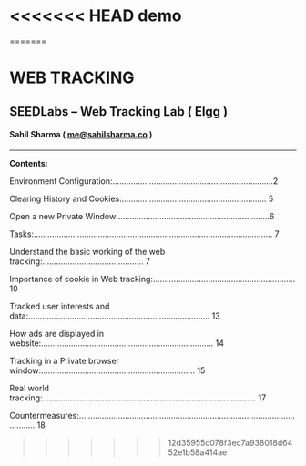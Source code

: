 <<<<<<< HEAD
demo
===
=======

# WEB TRACKING
## SEEDLabs – Web Tracking Lab ( Elgg )
#### Sahil Sharma ( me@sahilsharma.co )

---



**Contents:**

Environment Configuration:………………………......…………………...………….2

Clearing History and Cookies:…...………....…………………………………….. 5

Open a new Private Window:…………………………………….....…….………...6

Tasks:………………...…………………………....……………………………................   7

Understand the basic working of the web tracking:……………………....................  7

Importance of cookie in Web tracking:……………………………………….................   10

Tracked user interests and data:…………………………………………………......................   13

How ads are displayed in website:……………………………………………….....................   14

Tracking in a Private browser window:…………………………………………...................   15

Real world tracking:…………………………….......………………………….......................   17

Countermeasures:…………..........…………………………………………………….......................   18
>>>>>>> 12d35955c078f3ec7a938018d6452e1b58a414ae
